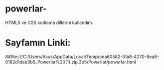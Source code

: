 # powerlar-
HTML5 ve CSS kodlama dillerini kullandım.
# Sayfamın Linki:
##file:///C:/Users/Asus/AppData/Local/Temp/cea60582-51a8-4270-8ea8-0182d1dab3b5_Powerlar%20(1).zip.3b5/Powerlar/powerlar.html
